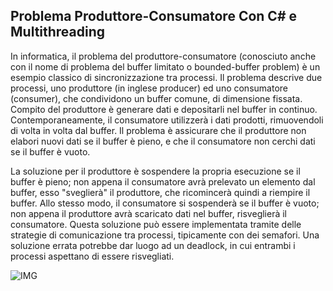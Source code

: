 ## Problema Produttore-Consumatore Con C# e Multithreading
In informatica, il problema del produttore-consumatore (conosciuto anche con il nome di problema del buffer limitato o bounded-buffer problem) è un esempio classico di sincronizzazione tra processi. Il problema descrive due processi, uno produttore (in inglese producer) ed uno consumatore (consumer), che condividono un buffer comune, di dimensione fissata. Compito del produttore è generare dati e depositarli nel buffer in continuo. Contemporaneamente, il consumatore utilizzerà i dati prodotti, rimuovendoli di volta in volta dal buffer. Il problema è assicurare che il produttore non elabori nuovi dati se il buffer è pieno, e che il consumatore non cerchi dati se il buffer è vuoto.

La soluzione per il produttore è sospendere la propria esecuzione se il buffer è pieno; non appena il consumatore avrà prelevato un elemento dal buffer, esso "sveglierà" il produttore, che ricomincerà quindi a riempire il buffer. Allo stesso modo, il consumatore si sospenderà se il buffer è vuoto; non appena il produttore avrà scaricato dati nel buffer, risveglierà il consumatore. Questa soluzione può essere implementata tramite delle strategie di comunicazione tra processi, tipicamente con dei semafori. Una soluzione errata potrebbe dar luogo ad un deadlock, in cui entrambi i processi aspettano di essere risvegliati.

![IMG](https://miro.medium.com/v2/resize:fit:1121/0*BiEx-68nz8E4zzNb.png)
